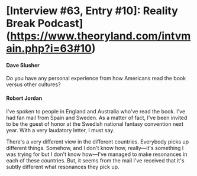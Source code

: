 # [Interview #63, Entry #10]: Reality Break Podcast](https://www.theoryland.com/intvmain.php?i=63#10)

#### Dave Slusher

Do you have any personal experience from how Americans read the book versus other cultures?

#### Robert Jordan

I've spoken to people in England and Australia who've read the book. I've had fan mail from Spain and Sweden. As a matter of fact, I've been invited to be the guest of honor at the Swedish national fantasy convention next year. With a very laudatory letter, I must say.

There's a very different view in the different countries. Everybody picks up different things. Somehow, and I don't know how, really—it's something I was trying for but I don't know how—I've managed to make resonances in each of these countries. But, it seems from the mail I've received that it's subtly different what resonances they pick up.

